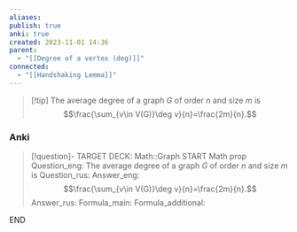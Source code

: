 ```yaml
---
aliases: 
publish: true
anki: true
created: 2023-11-01 14:36
parent:
  - "[[Degree of a vertex (deg)]]"
connected:
  - "[[Handshaking Lemma]]"
---
```


> [!tip] The average degree of a graph $G$ of order $n$ and size $m$ is
> $$\frac{\sum_{v\in V(G)}\deg v}{n}=\frac{2m}{n}.$$

### Anki
> [!question]-
TARGET DECK: Math::Graph
START
Math prop
Question_eng: The average degree of a graph $G$ of order $n$ and size $m$ is
Question_rus: 
Answer_eng: $$\frac{\sum_{v\in V(G)}\deg v}{n}=\frac{2m}{n}.$$
Answer_rus: 
Formula_main: 
Formula_additional:
<!--ID: 1699170504197-->
END














